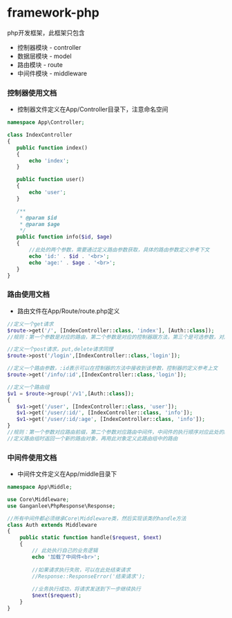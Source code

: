 # framework-php
php开发框架，此框架只包含
 - 控制器模块 - controller
 - 数据层模块 - model
 - 路由模块 - route
 - 中间件模块 - middleware
 
 ### 控制器使用文档
 - 控制器文件定义在App/Controller目录下，注意命名空间
 ```php
namespace App\Controller;

class IndexController
{
    public function index()
    {
        echo 'index';
    }

    public function user()
    {
        echo 'user';
    }

    /**
     * @param $id
     * @param $age
     */
    public function info($id, $age)
    {
        //此处的两个参数，需要通过定义路由参数获取，具体的路由参数定义参考下文
        echo 'id:' . $id . '<br>';
        echo 'age:' . $age . '<br>';
    }
}
```
 
 ### 路由使用文档
 - 路由文件在App/Route/route.php定义
 ```php
//定义一个get请求
$route->get('/', [IndexController::class, 'index'], [Auth::class]);
//规则：第一个参数是对应的路由，第二个参数是对应的控制器跟方法，第三个是可选参数，对应的是中间件，中间件执行的先后顺序是按照此处定义的先后顺序执行的，可以定义多个中间件，自定义中间件参考下文

//定义一个post请求，put,delete请求同理
$route->post('/login',[IndexController::class,'login']);

//定义一个路由参数，:id表示可以在控制器的方法中接收到该参数，控制器的定义参考上文
$route->get('/info/:id',[IndexController::class,'login']);

//定义一个路由组
$v1 = $route->group('/v1',[Auth::class]);
{
    $v1->get('/user', [IndexController::class, 'user']);
    $v1->get('/user/:id/', [IndexController::class, 'info']);
    $v1->get('/user/:id/:age', [IndexController::class, 'info']);
}
//规则：第一个参数对应路由前缀，第二个参数对应路由中间件，中间件的执行顺序对应此处的顺序，可以定义多个中间件
//定义路由组时返回一个新的路由对象，再用此对象定义此路由组中的路由
```

### 中间件使用文档
- 中间件文件定义在App/middle目录下
```php
namespace App\Middle;

use Core\Middleware;
use Ganganlee\PhpResponse\Response;

//所有中间件都必须继承Core\Middleware类，然后实现该类的handle方法
class Auth extends Middleware
{
    public static function handle($request, $next)
    {
        // 此处执行自己的业务逻辑
        echo '加载了中间件<br>';
        
        //如果请求执行失败，可以在此处结束请求
        //Response::ResponseError('结束请求');
        
        //业务执行成功，将请求发送到下一步继续执行
        $next($request);
    }
}
```
